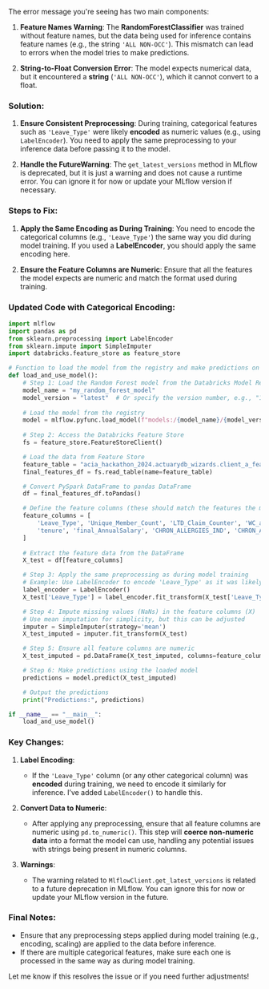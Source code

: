 The error message you're seeing has two main components:

1. **Feature Names Warning**: The **RandomForestClassifier** was trained without feature names, but the data being used for inference contains feature names (e.g., the string `'ALL NON-OCC'`). This mismatch can lead to errors when the model tries to make predictions.

2. **String-to-Float Conversion Error**: The model expects numerical data, but it encountered a **string** (`'ALL NON-OCC'`), which it cannot convert to a float.

### Solution:
1. **Ensure Consistent Preprocessing**: During training, categorical features such as `'Leave_Type'` were likely **encoded** as numeric values (e.g., using `LabelEncoder`). You need to apply the same preprocessing to your inference data before passing it to the model.
   
2. **Handle the FutureWarning**: The `get_latest_versions` method in MLflow is deprecated, but it is just a warning and does not cause a runtime error. You can ignore it for now or update your MLflow version if necessary.

### Steps to Fix:

1. **Apply the Same Encoding as During Training**: You need to encode the categorical columns (e.g., `'Leave_Type'`) the same way you did during model training. If you used a **LabelEncoder**, you should apply the same encoding here.

2. **Ensure the Feature Columns are Numeric**: Ensure that all the features the model expects are numeric and match the format used during training.

### Updated Code with Categorical Encoding:

```python
import mlflow
import pandas as pd
from sklearn.preprocessing import LabelEncoder
from sklearn.impute import SimpleImputer
import databricks.feature_store as feature_store

# Function to load the model from the registry and make predictions on data from Feature Store
def load_and_use_model():
    # Step 1: Load the Random Forest model from the Databricks Model Registry
    model_name = "my_random_forest_model"
    model_version = "latest"  # Or specify the version number, e.g., "1"
    
    # Load the model from the registry
    model = mlflow.pyfunc.load_model(f"models:/{model_name}/{model_version}")
    
    # Step 2: Access the Databricks Feature Store
    fs = feature_store.FeatureStoreClient()

    # Load the data from Feature Store
    feature_table = "acia_hackathon_2024.actuarydb_wizards.client_a_features"
    final_features_df = fs.read_table(name=feature_table)

    # Convert PySpark DataFrame to pandas DataFrame
    df = final_features_df.toPandas()

    # Define the feature columns (these should match the features the model expects)
    feature_columns = [
        'Leave_Type', 'Unique_Member_Count', 'LTD_Claim_Counter', 'WC_any_Claim_Counter', 'STD_Claim_Counter',
        'tenure', 'final_AnnualSalary', 'CHRON_ALLERGIES_IND', 'CHRON_ARTHRITIS_IND', 'CHRON_ASTHMA_IND', 'total_medical_cost'
    ]
    
    # Extract the feature data from the DataFrame
    X_test = df[feature_columns]

    # Step 3: Apply the same preprocessing as during model training
    # Example: Use LabelEncoder to encode 'Leave_Type' as it was likely used during training
    label_encoder = LabelEncoder()
    X_test['Leave_Type'] = label_encoder.fit_transform(X_test['Leave_Type'])

    # Step 4: Impute missing values (NaNs) in the feature columns (X)
    # Use mean imputation for simplicity, but this can be adjusted
    imputer = SimpleImputer(strategy='mean')
    X_test_imputed = imputer.fit_transform(X_test)

    # Step 5: Ensure all feature columns are numeric
    X_test_imputed = pd.DataFrame(X_test_imputed, columns=feature_columns)

    # Step 6: Make predictions using the loaded model
    predictions = model.predict(X_test_imputed)

    # Output the predictions
    print("Predictions:", predictions)

if __name__ == "__main__":
    load_and_use_model()

```

### Key Changes:
1. **Label Encoding**:
   - If the `'Leave_Type'` column (or any other categorical column) was **encoded** during training, we need to encode it similarly for inference. I’ve added `LabelEncoder()` to handle this.

2. **Convert Data to Numeric**:
   - After applying any preprocessing, ensure that all feature columns are numeric using `pd.to_numeric()`. This step will **coerce non-numeric data** into a format the model can use, handling any potential issues with strings being present in numeric columns.

3. **Warnings**:
   - The warning related to `MlflowClient.get_latest_versions` is related to a future deprecation in MLflow. You can ignore this for now or update your MLflow version in the future.

### Final Notes:
- Ensure that any preprocessing steps applied during model training (e.g., encoding, scaling) are applied to the data before inference.
- If there are multiple categorical features, make sure each one is processed in the same way as during model training.

Let me know if this resolves the issue or if you need further adjustments!
